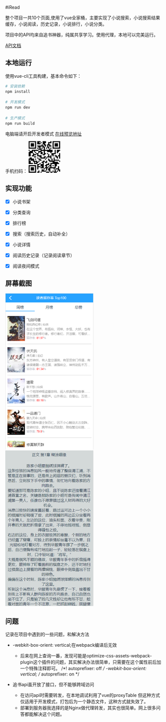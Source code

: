 #iRead

整个项目一共10个页面,使用了vue全家桶，主要实现了小说搜索，小说搜索结果缓存，小说阅读，历史记录，小说排行，小说分类。

项目中的API均来自追书神器，纯属共享学习。使用代理，本地可以完美运行。

[API文档](https://github.com/zimplexing/vue-nReader/blob/master/doc/zhuishushenqi.md)

## 本地运行

使用vue-cli工具构建，基本命令如下：
``` bash
# 安装依赖
npm install

# 开发模式
npm run dev

# 生产模式
npm run build

```
电脑端请开启开发者模式
[在线预览地址](http://106.15.202.184:81)

手机扫码：
<img src="https://github.com/A-boy-lj/iRead/blob/master/screenshots/1555670369.png?raw=true" width="100"/>

## 实现功能

- [x] 小说书架
- [x] 分类查询
- [x] 排行榜
- [x] 搜索（搜索历史，自动补全）
- [x] 小说详情
- [x] 阅读历史记录（记录阅读章节）
- [x] 阅读夜间模式


## 屏幕截图

<img src="https://github.com/A-boy-lj/iRead/blob/master/screenshots/@~ZL9TBJSK5(R285FL]EEIP.png?raw=true" width="280"/> <img src="https://github.com/A-boy-lj/iRead/blob/master/screenshots/[~{84KQYGH@R5}6`(~~2PKE.png?raw=true" width="280"/> 
## 问题
记录在项目中遇到的一些问题，和解决方法
 -  -webkit-box-orient: vertical;在webpack编译后无效
    -  后来在网上查询一番，发现可能是optimize-css-assets-webpack-plugin这个插件的问题，其实解决办法很简单，只需要在这个属性前后加一个特殊注释即可。
/*! autoprefixer: off */
 -webkit-box-orient: vertical;
/* autoprefixer: on */

-  追书api虽开放了接口，但不能够跨域访问
    - 在访问api时需要转发，在本地调试利用了vue的proxyTable
但这种方式仅适用于开发模式，打包后为一个静态文件，这种方式就失效了。
   -  部署到服务器我选择的是Nginx做代理转发，其实也很简单。网上很多问答都能解决这个问题。


